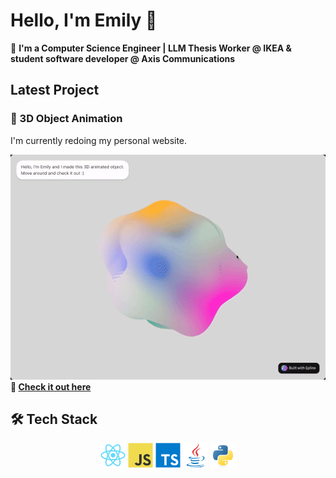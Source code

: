 # Hello, I'm Emily 👋
🚀 **I'm a Computer Science Engineer | LLM Thesis Worker @ IKEA & student software developer @ Axis Communications**
## Latest Project  
### 🎨 3D Object Animation  
I'm currently redoing my personal website. 

![Website Preview](./preview.gif)  
**🔗 [Check it out here](https://hahaem1ly.github.io/3d-object-animation/)**  
## 🛠 Tech Stack  
<div align="center">
  <img src="https://raw.githubusercontent.com/devicons/devicon/master/icons/react/react-original.svg" alt="React" width="40" height="40"/>
  <img src="https://raw.githubusercontent.com/devicons/devicon/master/icons/javascript/javascript-original.svg" alt="JavaScript" width="40" height="40"/>
  <img src="https://raw.githubusercontent.com/devicons/devicon/master/icons/typescript/typescript-original.svg" alt="TypeScript" width="40" height="40"/>
  <img src="https://raw.githubusercontent.com/devicons/devicon/master/icons/java/java-original.svg" alt="Java" width="40" height="40"/>
  <img src="https://raw.githubusercontent.com/devicons/devicon/master/icons/python/python-original.svg" alt="Python" width="40" height="40"/>
</div>
